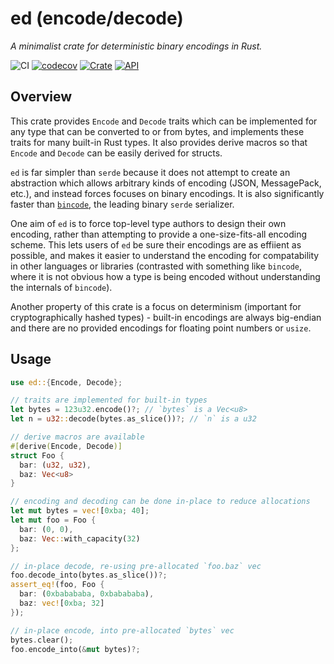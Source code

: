 # ed (encode/decode)

*A minimalist crate for deterministic binary encodings in Rust.*

![CI](https://github.com/nomic-io/ed/actions/workflows/ci.yml/badge.svg)
[![codecov](https://codecov.io/gh/nomic-io/ed/branch/master/graph/badge.svg?token=BZK1DP4CF4)](https://codecov.io/gh/nomic-io/ed)
[![Crate](https://img.shields.io/crates/v/ed.svg)](https://crates.io/crates/ed)
[![API](https://docs.rs/ed/badge.svg)](https://docs.rs/ed)

## Overview

This crate provides `Encode` and `Decode` traits which can be implemented for any type that can be converted to or from bytes, and implements these traits for many built-in Rust types. It also provides derive macros so that `Encode` and `Decode` can be easily derived for structs.

`ed` is far simpler than `serde` because it does not attempt to create an abstraction which allows arbitrary kinds of encoding (JSON, MessagePack, etc.), and instead forces focuses on binary encodings. It is also significantly faster than [`bincode`](https://docs.rs/bincode), the leading binary `serde` serializer.

One aim of `ed` is to force top-level type authors to design their own encoding, rather than attempting to provide a one-size-fits-all encoding scheme. This lets users of `ed` be sure their encodings are as effiient as possible, and makes it easier to understand the encoding for compatability in other languages or libraries (contrasted with something like `bincode`, where it is not obvious how a type is being encoded without understanding the internals of `bincode`). 

Another property of this crate is a focus on determinism (important for cryptographically hashed types) - built-in encodings are always big-endian and there are no provided encodings for floating point numbers or `usize`.

## Usage 
```rust
use ed::{Encode, Decode};

// traits are implemented for built-in types
let bytes = 123u32.encode()?; // `bytes` is a Vec<u8>
let n = u32::decode(bytes.as_slice())?; // `n` is a u32

// derive macros are available
#[derive(Encode, Decode)]
struct Foo {
  bar: (u32, u32),
  baz: Vec<u8>
}

// encoding and decoding can be done in-place to reduce allocations
let mut bytes = vec![0xba; 40];
let mut foo = Foo {
  bar: (0, 0),
  baz: Vec::with_capacity(32)
};

// in-place decode, re-using pre-allocated `foo.baz` vec
foo.decode_into(bytes.as_slice())?;
assert_eq!(foo, Foo {
  bar: (0xbabababa, 0xbabababa),
  baz: vec![0xba; 32]
});

// in-place encode, into pre-allocated `bytes` vec
bytes.clear();
foo.encode_into(&mut bytes)?;
```
